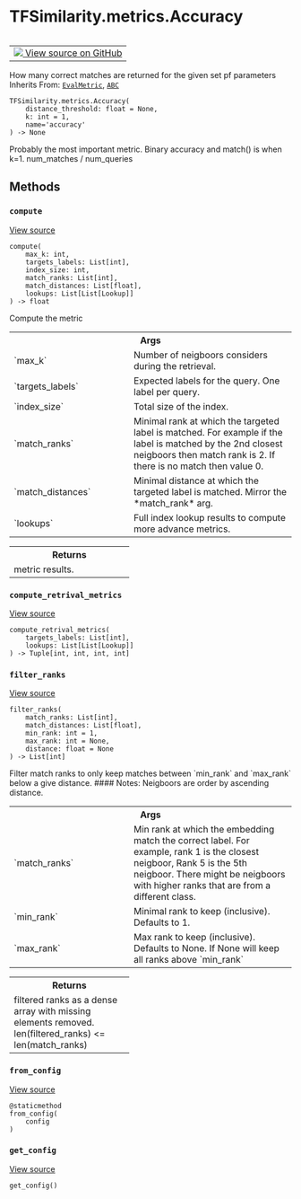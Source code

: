 # TFSimilarity.metrics.Accuracy
<!-- Insert buttons and diff -->
<table class="tfo-notebook-buttons tfo-api nocontent" align="left">
<td>
  <a target="_blank" href="https://github.com/tensorflow/similarity/blob/main/tensorflow_similarity/metrics.py#L211-L239">
    <img src="https://www.tensorflow.org/images/GitHub-Mark-32px.png" />
    View source on GitHub
  </a>
</td>
</table>

How many correct matches are returned for the given set pf parameters
Inherits From: [`EvalMetric`](../../TFSimilarity/callbacks/EvalMetric.md), [`ABC`](../../TFSimilarity/distances/ABC.md)
<pre class="devsite-click-to-copy prettyprint lang-py tfo-signature-link">
<code>TFSimilarity.metrics.Accuracy(
    distance_threshold: float = None,
    k: int = 1,
    name=&#x27;accuracy&#x27;
) -> None
</code></pre>

<!-- Placeholder for "Used in" -->
Probably the most important metric. Binary accuracy and match() is when
k=1.
num_matches / num_queries
## Methods
<h3 id="compute"><code>compute</code></h3>
<a target="_blank" href="https://github.com/tensorflow/similarity/blob/main/tensorflow_similarity/metrics.py#L229-L239">View source</a>
<pre class="devsite-click-to-copy prettyprint lang-py tfo-signature-link">
<code>compute(
    max_k: int,
    targets_labels: List[int],
    index_size: int,
    match_ranks: List[int],
    match_distances: List[float],
    lookups: List[List[Lookup]]
) -> float
</code></pre>
Compute the metric

<!-- Tabular view -->
 <table class="responsive fixed orange">
<colgroup><col width="214px"><col></colgroup>
<tr><th colspan="2">Args</th></tr>
<tr>
<td>
`max_k`
</td>
<td>
Number of neigboors considers during the retrieval.
</td>
</tr><tr>
<td>
`targets_labels`
</td>
<td>
Expected labels for the query. One label per query.
</td>
</tr><tr>
<td>
`index_size`
</td>
<td>
Total size of the index.
</td>
</tr><tr>
<td>
`match_ranks`
</td>
<td>
Minimal rank at which the targeted label is matched.
For example if the label is matched by the 2nd closest neigboors
then match rank is 2. If there is no match then value 0.
</td>
</tr><tr>
<td>
`match_distances`
</td>
<td>
Minimal distance at which the targeted label is
matched. Mirror the *match_rank* arg.
</td>
</tr><tr>
<td>
`lookups`
</td>
<td>
Full index lookup results to compute more advance metrics.
</td>
</tr>
</table>

<!-- Tabular view -->
 <table class="responsive fixed orange">
<colgroup><col width="214px"><col></colgroup>
<tr><th colspan="2">Returns</th></tr>
<tr class="alt">
<td colspan="2">
metric results.
</td>
</tr>
</table>

<h3 id="compute_retrival_metrics"><code>compute_retrival_metrics</code></h3>
<a target="_blank" href="https://github.com/tensorflow/similarity/blob/main/tensorflow_similarity/metrics.py#L137-L157">View source</a>
<pre class="devsite-click-to-copy prettyprint lang-py tfo-signature-link">
<code>compute_retrival_metrics(
    targets_labels: List[int],
    lookups: List[List[Lookup]]
) -> Tuple[int, int, int, int]
</code></pre>


<h3 id="filter_ranks"><code>filter_ranks</code></h3>
<a target="_blank" href="https://github.com/tensorflow/similarity/blob/main/tensorflow_similarity/metrics.py#L89-L135">View source</a>
<pre class="devsite-click-to-copy prettyprint lang-py tfo-signature-link">
<code>filter_ranks(
    match_ranks: List[int],
    match_distances: List[float],
    min_rank: int = 1,
    max_rank: int = None,
    distance: float = None
) -> List[int]
</code></pre>
Filter match ranks to only keep matches between `min_rank`
and `max_rank` below a give distance.
#### Notes:
Neigboors are order by ascending distance.


<!-- Tabular view -->
 <table class="responsive fixed orange">
<colgroup><col width="214px"><col></colgroup>
<tr><th colspan="2">Args</th></tr>
<tr>
<td>
`match_ranks`
</td>
<td>
Min rank at which the embedding match the correct
label. For example, rank 1 is the closest neigboor,
Rank 5 is the 5th neigboor. There might be neigboors with
higher ranks that are from a different class.
</td>
</tr><tr>
<td>
`min_rank`
</td>
<td>
Minimal rank to keep (inclusive). Defaults to 1.
</td>
</tr><tr>
<td>
`max_rank`
</td>
<td>
Max rank to keep (inclusive). Defaults to None.
If None will keep all ranks above `min_rank`
</td>
</tr>
</table>

<!-- Tabular view -->
 <table class="responsive fixed orange">
<colgroup><col width="214px"><col></colgroup>
<tr><th colspan="2">Returns</th></tr>
<tr class="alt">
<td colspan="2">
filtered ranks as a dense array with missing elements
removed. len(filtered_ranks) <= len(match_ranks)
</td>
</tr>
</table>

<h3 id="from_config"><code>from_config</code></h3>
<a target="_blank" href="https://github.com/tensorflow/similarity/blob/main/tensorflow_similarity/metrics.py#L39-L45">View source</a>
<pre class="devsite-click-to-copy prettyprint lang-py tfo-signature-link">
<code>@staticmethod</code>
<code>from_config(
    config
)
</code></pre>


<h3 id="get_config"><code>get_config</code></h3>
<a target="_blank" href="https://github.com/tensorflow/similarity/blob/main/tensorflow_similarity/metrics.py#L30-L37">View source</a>
<pre class="devsite-click-to-copy prettyprint lang-py tfo-signature-link">
<code>get_config()
</code></pre>




